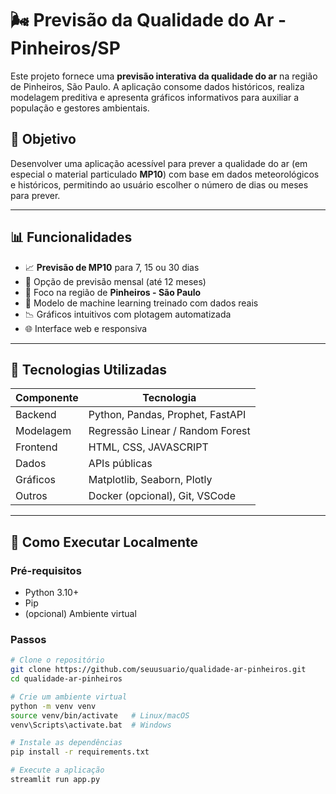 # 🌬️ Previsão da Qualidade do Ar - Pinheiros/SP

Este projeto fornece uma **previsão interativa da qualidade do ar** na região de Pinheiros, São Paulo. A aplicação consome dados históricos, realiza modelagem preditiva e apresenta gráficos informativos para auxiliar a população e gestores ambientais.

## 📌 Objetivo

Desenvolver uma aplicação acessível para prever a qualidade do ar (em especial o material particulado **MP10**) com base em dados meteorológicos e históricos, permitindo ao usuário escolher o número de dias ou meses para prever.

---

## 📊 Funcionalidades

- 📈 **Previsão de MP10** para 7, 15 ou 30 dias
- 📅 Opção de previsão mensal (até 12 meses)
- 📍 Foco na região de **Pinheiros - São Paulo**
- 🧠 Modelo de machine learning treinado com dados reais
- 📉 Gráficos intuitivos com plotagem automatizada
- 🌐 Interface web e responsiva

---

## 🧪 Tecnologias Utilizadas

| Componente | Tecnologia |
|-----------|------------|
| Backend   | Python, Pandas, Prophet, FastAPI |
| Modelagem | Regressão Linear / Random Forest |
| Frontend  | HTML, CSS, JAVASCRIPT |
| Dados     | APIs públicas |
| Gráficos  | Matplotlib, Seaborn, Plotly |
| Outros    | Docker (opcional), Git, VSCode |

---

## 🚀 Como Executar Localmente

### Pré-requisitos

- Python 3.10+
- Pip
- (opcional) Ambiente virtual

### Passos

```bash
# Clone o repositório
git clone https://github.com/seuusuario/qualidade-ar-pinheiros.git
cd qualidade-ar-pinheiros

# Crie um ambiente virtual
python -m venv venv
source venv/bin/activate   # Linux/macOS
venv\Scripts\activate.bat  # Windows

# Instale as dependências
pip install -r requirements.txt

# Execute a aplicação
streamlit run app.py
